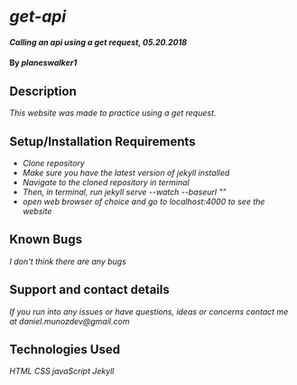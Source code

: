 # _get-api_

#### _Calling an api using a get request, 05.20.2018_

#### By _**planeswalker1**_

## Description

_This website was made to practice using a get request._

## Setup/Installation Requirements

* _Clone repository_
* _Make sure you have the latest version of jekyll installed_
* _Navigate to the cloned repository in terminal_
* _Then, in terminal, run jekyll serve --watch --baseurl ""_
* _open web browser of choice and go to localhost:4000 to see the website_

## Known Bugs

_I don't think there are any bugs_

## Support and contact details

_If you run into any issues or have questions, ideas or concerns contact me at daniel.munozdev@gmail.com_

## Technologies Used

_HTML_
_CSS_
_javaScript_
_Jekyll_